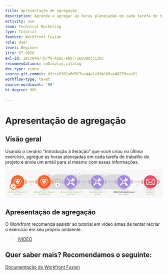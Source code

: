 ```yaml
---
title: Apresentação de agregação
description: Aprenda a agregar as horas planejadas em cada tarefa de trabalho de um projeto e envie um email para você mesmo com essas informações, tudo no [!DNL Adobe Workfront Fusion].
activity: use
team: Technical Marketing
type: Tutorial
feature: Workfront Fusion
role: User
level: Beginner
jira: KT-9020
exl-id: 1ecc04a7-b7f0-4285-ab87-160396cc13bc
recommendations: noDisplay,catalog
doc-type: video
source-git-commit: dfcca5f02a6d9f7ee44a1e894106ae48259eea91
workflow-type: tm+mt
source-wordcount: '99'
ht-degree: 98%

---
```


# Apresentação de agregação

## Visão geral

Usando o cenário “Introdução à iteração” que você criou no última exercício, agregue as horas planejadas em cada tarefa de trabalho do projeto e envie um email para si mesmo com essas informações.

![Uma imagem do cenário do Fusion](assets/iteration-and-aggregation-2.png)

## Apresentação de agregação

O Workfront recomenda assistir ao tutorial em vídeo antes de tentar recriar o exercício em seu próprio ambiente.

>[!VIDEO](https://video.tv.adobe.com/v/335280/?quality=12&learn=on&enablevpops)



## Quer saber mais? Recomendamos o seguinte:

[Documentação do Workfront Fusion](https://experienceleague.adobe.com/en/docs/workfront-fusion/using/get-started-with-fusion/understand-workfront-fusion/workfront-fusion-overview)
